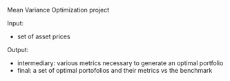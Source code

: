 Mean Variance Optimization project

Input:
- set of asset prices

Output:
- intermediary: various metrics necessary to generate an optimal portfolio
- final: a set of optimal portofolios and their metrics vs the benchmark
